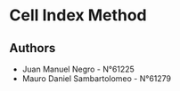# Cell Index Method

## Authors

- Juan Manuel Negro - N°61225
- Mauro Daniel Sambartolomeo - N°61279
